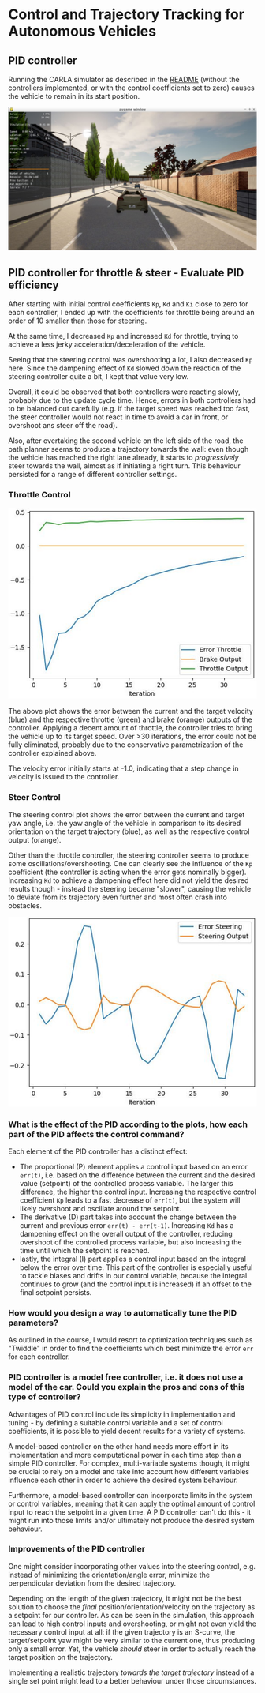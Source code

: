 # Control and Trajectory Tracking for Autonomous Vehicles

## PID controller

Running the CARLA simulator as described in the [README](README.md)
(without the controllers implemented, or with the control coefficients set to zero)
causes the vehicle to remain in its start position.

![Alt text](project/pid_controller/screenshot/screenshot1.jpg?raw=true)

## PID controller for throttle & steer - Evaluate PID efficiency

After starting with initial control coefficients `Kp`, `Kd` and `Ki` close to zero for each controller, 
I ended up with the coefficients for throttle being around an order of 10 smaller than those for steering.

At the same time, I decreased `Kp` and increased `Kd` for throttle, 
trying to achieve a less jerky acceleration/deceleration of the vehicle.

Seeing that the steering control was overshooting a lot, I also decreased `Kp` here.
Since the dampening effect of `Kd` slowed down the reaction of the steering controller quite a bit, I kept that value very low.

Overall, it could be observed that both controllers were reacting slowly, probably due to the update cycle time.
Hence, errors in both controllers had to be balanced out carefully
(e.g. if the target speed was reached too fast, the steer controller would not react in time to avoid a car in front, 
or overshoot ans steer off the road).

Also, after overtaking the second vehicle on the left side of the road, 
the path planner seems to produce a trajectory towards the wall: even though the vehicle has reached the right lane already, 
it starts to *progressively* steer towards the wall, almost as if initiating a right turn. 
This behaviour persisted for a range of different controller settings.

### Throttle Control

![Alt text](project/pid_controller/screenshot/throttle_04.jpg?raw=true)

The above plot shows the error between the current and the target velocity (blue) and the respective throttle (green) and brake (orange) outputs of the controller.
Applying a decent amount of throttle, the controller tries to bring the vehicle up to its target speed.
Over >30 iterations, the error could not be fully eliminated, 
probably due to the conservative parametrization of the controller explained above. 

The velocity error initially starts at -1.0, indicating that a step change in velocity is issued to the controller.

### Steer Control

The steering control plot shows the error between the current and target yaw angle, i.e. the yaw angle of the vehicle in comparison to
its desired orientation on the target trajectory (blue), as well as the respective control output (orange).

Other than the throttle controller, the steering controller seems to produce some oscillations/overshooting.
One can clearly see the influence of the `Kp` coefficient (the controller is acting when the error gets nominally bigger).
Increasing `Kd` to achieve a dampening effect here did not yield the desired results though - instead the steering became "slower", 
causing the vehicle to deviate from its trajectory even further and most often crash into obstacles.

![Alt text](project/pid_controller/screenshot/steer_04.jpg?raw=true)

### What is the effect of the PID according to the plots, how each part of the PID affects the control command?

Each element of the PID controller has a distinct effect:
* The proportional (P) element applies a control input based on an error `err(t)`, i.e. based on the difference between the current and the desired value (setpoint) of the controlled process variable. The larger this difference, the higher the control input. Increasing the respective control coefficient `Kp` leads to a fast decrease of `err(t)`, but the system will likely overshoot and oscillate around the setpoint.
* The derivative (D) part takes into account the change between the current and previous error `err(t) - err(t-1)`. Increasing `Kd` has a dampening effect on the overall output of the controller, reducing overshoot of the controlled process variable, but also increasing the time until which the setpoint is reached.
* lastly, the integral (I) part applies a control input based on the integral below the error over time. This part of the controller is especially useful to tackle biases and drifts in our control variable, because the integral continues to grow (and the control input is increased) if an offset to the final setpoint persists.

### How would you design a way to automatically tune the PID parameters?

As outlined in the course, I would resort to optimization techniques such as "Twiddle" in order to find the coefficients which best minimize the error `err` for each controller.

### PID controller is a model free controller, i.e. it does not use a model of the car. Could you explain the pros and cons of this type of controller?

Advantages of PID control include its simplicity in implementation and tuning - by defining a suitable control variable and a set of control coefficients, it is possible to yield decent results for a variety of systems.

A model-based controller on the other hand needs more effort in its implementation and more computational power in each time step than a simple PID controller. For complex, multi-variable systems though, it might be crucial to rely on a model and take into account how different variables influence each other in order to achieve the desired system behaviour.

Furthermore, a model-based controller can incorporate limits in the system or control variables, meaning that it can apply the optimal amount of control input to reach the setpoint in a given time. A PID controller can't do this - it might run into those limits and/or ultimately not produce the desired system behaviour.

### Improvements of the PID controller

One might consider incorporating other values into the steering control, 
e.g. instead of minimizing the orientation/angle error, minimize the perpendicular deviation from the desired trajectory. 

Depending on the length of the given trajectory, it might not be the best solution to choose the 
*final* position/orientation/velocity on the trajectory as a setpoint for our controller.
As can be seen in the simulation, this approach can lead to high control inputs and overshooting, 
or might not even yield the necessary control input at all: 
if the given trajectory is an S-curve, the target/setpoint yaw might be very similar to the current one, 
thus producing only a small error. Yet, the vehicle *should* steer in order to actually reach the target position on the trajectory.

Implementing a realistic trajectory *towards the target trajectory* instead of a single set point
might lead to a better behaviour under those circumstances.